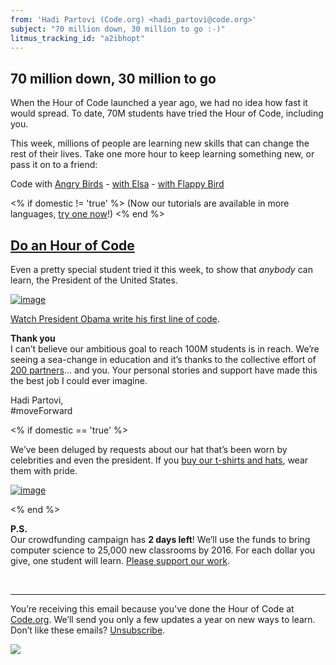 ```yaml
---
from: 'Hadi Partovi (Code.org) <hadi_partovi@code.org>'
subject: "70 million down, 30 million to go :-)"
litmus_tracking_id: "a2ibhopt"
---
```

## 70 million down, 30 million to go

When the Hour of Code launched a year ago, we had no idea how fast it would spread. To date, 70M students have tried the Hour of Code, including you. 

This week, millions of people are learning new skills that can change the rest of their lives. Take one more hour to keep learning something new, or pass it on to a friend:

Code with [Angry Birds](https://code.org/hoc) - [with Elsa](https://code.org/frozen) - [with Flappy Bird](https://code.org/flappy)

<% if domestic != 'true' %>
(Now our tutorials are available in more languages, [try one now](https://code.org/learn/)!)
<% end %>

## [Do an Hour of Code](https://code.org/)

Even a pretty special student tried it this week, to show that *anybody* can learn, the President of the United States.

[![image](https://code.org/images/email/fit-500/fist-bump-video.png)](http://youtu.be/AI_dayIQWV4)

[Watch President Obama write his first line of code](http://youtu.be/AI_dayIQWV4).

**Thank you**<br />
I can’t believe our ambitious goal to reach 100M students is in reach. We’re seeing a sea-change in education and it’s thanks to the collective effort of [200 partners](https://code.org/about/partners/)... and you. Your personal stories and support have made this the best job I could ever imagine. 

Hadi Partovi,<br />#moveForward


<% if domestic == 'true' %>

We’ve been deluged by requests about our hat that’s been worn by celebrities and even the president. If you [buy our t-shirts and hats](https://code.org/shop/), wear them with pride.

[![image](https://code.org/images/email/fit-400/swag.png)](https://code.org/shop/)

<% end %>

**P.S.**<br />
Our crowdfunding campaign has **2 days left**! We’ll use the funds to bring computer science to 25,000 new classrooms by 2016. For each dollar you give, one student will learn. [Please support our work](https://code.org/donate/).

<br/>
<hr/>

You’re receiving this email because you've done the Hour of Code at [Code.org](https://code.org/). We’ll send you only a few updates a year on new ways to learn. Don’t like these emails? [Unsubscribe](<%= unsubscribe_link %>).

![](<%= tracking_pixel %>)


